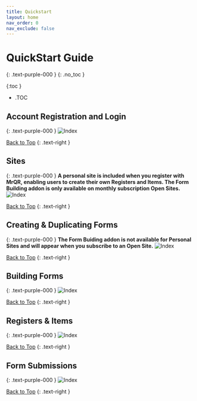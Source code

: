 ```yaml
---
title: Quickstart
layout: home
nav_order: 0
nav_exclude: false
---
```

<head>
<meta charset="UTF-8">
<meta name="description" content="mrqr">
<meta name="keywords" content="forms, form builder, form submission, data collection, safety, inspections">
<meta name="author" content="mark reeves">
<meta name="viewport" content="width=device-width, initial-scale=1.0">

  <style>
.button {
  padding: 5px 12px;
  text-align: center;
  text-decoration: none;
  display: inline-block;
  font-size: 12px;
  margin: 4px 2px;
  cursor: pointer; }
.button1 {background-color: #000000;} /* Black */
.button2 {background-color: white;}
.button1 {color: white;}
.button2 {color: black;}
.button1 {border: none;}
.button2 {border: 1px solid grey}
.button1 {border-radius: 5px;}
.button2 {border-radius: 5px;}
  
</style>
</head>

# **QuickStart Guide**
{: .text-purple-000 }
{: .no_toc }

{:toc }
- .TOC

## Account Registration and Login
{: .text-purple-000 }
![Index](/assets/images/V3/QuickStart_Login.png "Login") 

[Back to Top](https://docs.mrqr.me/index)
{: .text-right }

## Sites
{: .text-purple-000 }
**A personal site is included when you register with MrQR, enabling users to create their own Registers and Items. The Form Building addon is only available on monthly subscription Open Sites.**
![Index](/assets/images/V3/QuickStart_Sites.png "Sites") 

[Back to Top](https://docs.mrqr.me/index)
{: .text-right }

## Creating & Duplicating Forms
{: .text-purple-000 }
**The Form Buiding addon is not available for Personal Sites and will appear when you subscribe to an Open Site.**
![Index](/assets/images/V3/Creating_Forms.png "Form Creation") 

[Back to Top](https://docs.mrqr.me/index)
{: .text-right }

## Building Forms
{: .text-purple-000 }
![Index](/assets/images/V3/Building_Forms.png "Form Building") 

[Back to Top](https://docs.mrqr.me/index)
{: .text-right }

## Registers & Items
{: .text-purple-000 }
![Index](/assets/images/V3/QuickStart_Registers.png "Registers") 

[Back to Top](https://docs.mrqr.me/index)
{: .text-right }

## Form Submissions
{: .text-purple-000 }
![Index](/assets/images/V3/Quickstart_Form_Submission.png "Form Submission") 

[Back to Top](https://docs.mrqr.me/index)
{: .text-right }
